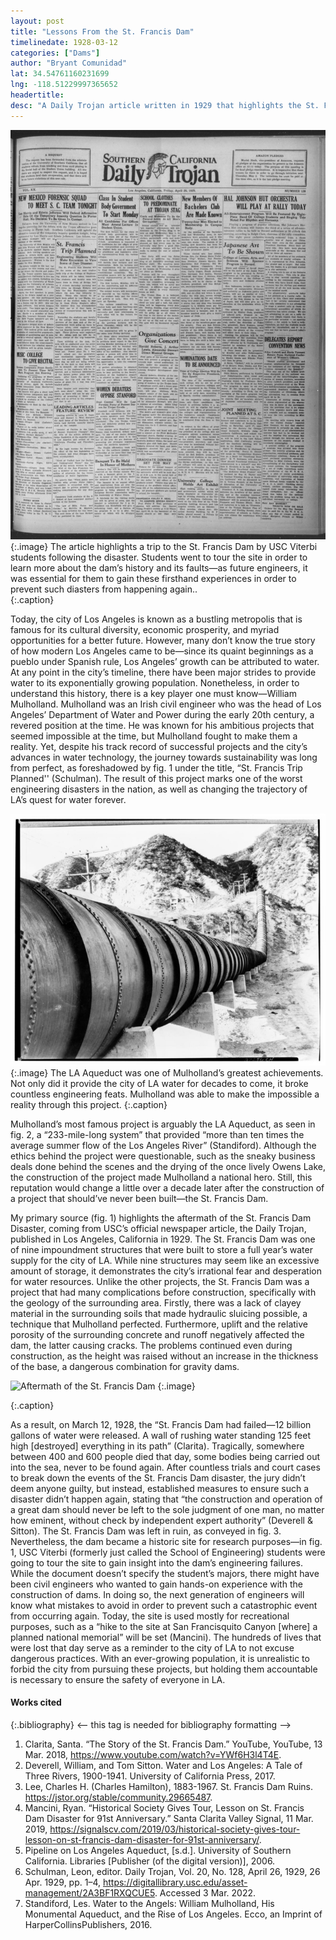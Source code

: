 ```yaml
---
layout: post
title: "Lessons From the St. Francis Dam"
timelinedate: 1928-03-12
categories: ["Dams"]
author: "Bryant Comunidad"
lat: 34.54761160231699
lng: -118.51229997365652
headertitle:
desc: "A Daily Trojan article written in 1929 that highlights the St. Francis Dam disaster."
---
```


![Daily Trojan Article on St. Francis Dam](images/stfrancisdam_dailytrojan.jpg)
   {:.image}
The article highlights a trip to the St. Francis Dam by USC Viterbi students following the disaster. Students went to tour the site in order to learn more about the dam’s history and its faults—as future engineers, it was essential for them to gain these firsthand experiences in order to prevent such diasters from happening again..   
   {:.caption}

Today, the city of Los Angeles is known as a bustling metropolis that is famous for its cultural diversity, economic prosperity, and myriad opportunities for a better future. However, many don’t know the true story of how modern Los Angeles came to be—since its quaint beginnings as a pueblo under Spanish rule, Los Angeles’ growth can be attributed to water. At any point in the city’s timeline, there have been major strides to provide water to its exponentially growing population. Nonetheless, in order to understand this history, there is a key player one must know—William Mulholland. Mulholland was an Irish civil engineer who was the head of Los Angeles’ Department of Water and Power during the early 20th century, a revered position at the time. He was known for his ambitious projects that seemed impossible at the time, but Mulholland fought to make them a reality. Yet, despite his track record of successful projects and the city’s advances in water technology, the journey towards sustainability was long from perfect, as foreshadowed by fig. 1 under the title, “St. Francis Trip Planned'' (Schulman). The result of this project marks one of the worst engineering disasters in the nation, as well as changing the trajectory of LA’s quest for water forever. 

![LA Aqueduct Pipe](images/la_aqueduct_pipe.jpg)
   {:.image}
The LA Aqueduct was one of Mulholland’s greatest achievements. Not only did it provide the city of LA water for decades to come, it broke countless engineering feats. Mulholland was able to make the impossible a reality through this project.
   {:.caption}

Mulholland’s most famous project is arguably the LA Aqueduct, as seen in fig. 2, a “233-mile-long system” that provided “more than ten times the average summer flow of the Los Angeles River” (Standiford). Although the ethics behind the project were questionable, such as the sneaky business deals done behind the scenes and the drying of the once lively Owens Lake, the construction of the project made Mulholland a national hero. Still, this reputation would change a little over a decade later after the construction of a project that should’ve never been built—the St. Francis Dam. 

My primary source (fig. 1) highlights the aftermath of the St. Francis Dam Disaster, coming from USC’s official newspaper article, the Daily Trojan, published in Los Angeles, California in 1929. The St. Francis Dam was one of nine impoundment structures that were built to store a full year’s water supply for the city of LA. While nine structures may seem like an excessive amount of storage, it demonstrates the city’s irrational fear and desperation for water resources. Unlike the other projects, the St. Francis Dam was a project that had many complications before construction, specifically with the geology of the surrounding area. Firstly, there was a lack of clayey material in the surrounding soils that made hydraulic sluicing possible, a technique that Mulholland perfected. Furthermore, uplift and the relative porosity of the surrounding concrete and runoff negatively affected the dam, the latter causing cracks. The problems continued even during construction, as the height was raised without an increase in the thickness of the base, a dangerous combination for gravity dams. 

![Aftermath of the St. Francis Dam](images/aftermath_of_francisdam.jpg)
   {:.image} 

   {:.caption} 

As a result, on March 12, 1928, the “St. Francis Dam had failed—12 billion gallons of water were released. A wall of rushing water standing 125 feet high [destroyed] everything in its path” (Clarita). Tragically, somewhere between 400 and 600 people died that day, some bodies being carried out into the sea, never to be found again. After countless trials and court cases to break down the events of the St. Francis Dam disaster, the jury didn’t deem anyone guilty, but instead, established measures to ensure such a disaster didn’t happen again, stating that “the construction and operation of a great dam should never be left to the sole judgment of one man, no matter how eminent, without check by independent expert authority” (Deverell & Sitton). The St. Francis Dam was left in ruin, as conveyed in fig. 3. Nevertheless, the dam became a historic site for research purposes—in fig. 1, USC Viterbi (formerly just called the School of Engineering) students were going to tour the site to gain insight into the dam’s engineering failures. While the document doesn’t specify the student’s majors, there might have been civil engineers who wanted to gain hands-on experience with the construction of dams. In doing so, the next generation of engineers will know what mistakes to avoid in order to prevent such a catastrophic event from occurring again. Today, the site is used mostly for recreational purposes, such as a “hike to the site at San Francisquito Canyon [where] a planned national memorial” will be set (Mancini). The hundreds of lives that were lost that day serve as a reminder to the city of LA to not excuse dangerous practices. With an ever-growing population, it is unrealistic to forbid the city from pursuing these projects, but holding them accountable is necessary to ensure the safety of everyone in LA. 

#### Works cited

{:.bibliography} <-- this tag is needed for bibliography formatting -->
1. Clarita, Santa. “The Story of the St. Francis Dam.” YouTube, YouTube, 13 Mar. 2018, https://www.youtube.com/watch?v=YWf6H3l4T4E. 
2. Deverell, William, and Tom Sitton. Water and Los Angeles: A Tale of Three Rivers, 1900-1941. University of California Press, 2017. 
3. Lee, Charles H. (Charles Hamilton), 1883-1967. St. Francis Dam Ruins. https://jstor.org/stable/community.29665487.
4. Mancini, Ryan. “Historical Society Gives Tour, Lesson on St. Francis Dam Disaster for 91st Anniversary.” Santa Clarita Valley Signal, 11 Mar. 2019, https://signalscv.com/2019/03/historical-society-gives-tour-lesson-on-st-francis-dam-disaster-for-91st-anniversary/. 
5. Pipeline on Los Angeles Aqueduct, [s.d.]. University of Southern California. Libraries [Publisher (of the digital version)], 2006.
6. Schulman, Leon, editor. Daily Trojan, Vol. 20, No. 128, April 26, 1929, 26 Apr. 1929, pp. 1–4, https://digitallibrary.usc.edu/asset-management/2A3BF1RXQCUE5. Accessed 3 Mar. 2022.
7. Standiford, Les. Water to the Angels: William Mulholland, His Monumental Aqueduct, and the Rise of Los Angeles. Ecco, an Imprint of HarperCollinsPublishers, 2016. 

